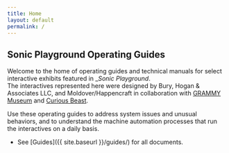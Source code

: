 ```yaml
---
title: Home
layout: default
permalink: /
---
```


## Sonic Playground Operating Guides

Welcome to the home of operating guides and technical manuals for select interactive exhibits featured in _*Sonic Playground*.  
The interactives represented here were designed by Bury, Hogan & Associates LLC, and Moldover/Happencraft in collaboration with [GRAMMY Museum](https://grammymuseum.org/) and [Curious Beast](https://www.curiousbeast.org).  

Use these operating guides to address system issues and unusual behaviors, and to understand the machine automation processes that run the interactives on a daily basis.

- See [Guides]({{ site.baseurl }}/guides/) for all documents.
